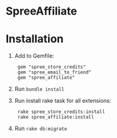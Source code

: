 SpreeAffiliate
==============


Installation
============

1. Add to Gemfile:

        gem "spree_store_credits"
        gem "spree_email_to_friend"
        gem "spree_affiliate"

1. Run `bundle install`
1. Run install rake task for all extensions:

        rake spree_store_credits:install
        rake spree_affiliate:install
  
1. Run `rake db:migrate`


